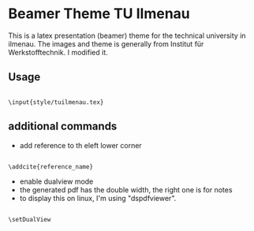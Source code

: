 # Beamer Theme TU Ilmenau
This is a latex presentation (beamer) theme for the technical university in ilmenau.
The images and theme is generally from Institut für Werkstofftechnik. I modified it. 

## Usage
<code>
\input{style/tuilmenau.tex}
</code>

## additional commands

* add reference to th eleft lower corner

<code latex>
\addcite{reference_name}
</code>

* enable dualview mode
* the generated pdf has the double width, the right one is for notes
* to display this on linux, I'm using "dspdfviewer".

<code latex>
\setDualView
</code>

